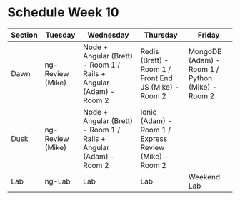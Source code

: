 # Schedule Week 10

| Section |    Tuesday        |        Wednesday                  |     Thursday                                            |                                      Friday                                     |
|---------|-------------------------------------------------------------------------------------------------------|----------------------------------------------------------------------------------------------------------------------|------------------------------------------------------------------------------------|-----------------------------------------------------------------------------------|
| Dawn    | ng-Review (Mike) | Node + Angular (Brett) - Room 1 / Rails + Angular (Adam) - Room 2 |  Redis (Brett) - Room 1 / Front End JS (Mike) - Room 2  | MongoDB (Adam) - Room 1 / Python (Mike) - Room 2 |   |
| Dusk    | ng-Review (Mike) | Node + Angular (Brett) - Room 1 / Rails + Angular (Adam) - Room 2 |  Ionic (Adam) - Room 1 / Express Review (Mike) - Room 2 |                           |
| Lab     | ng-Lab           | Lab                             |  Lab                                                    | Weekend Lab                                                                                |
